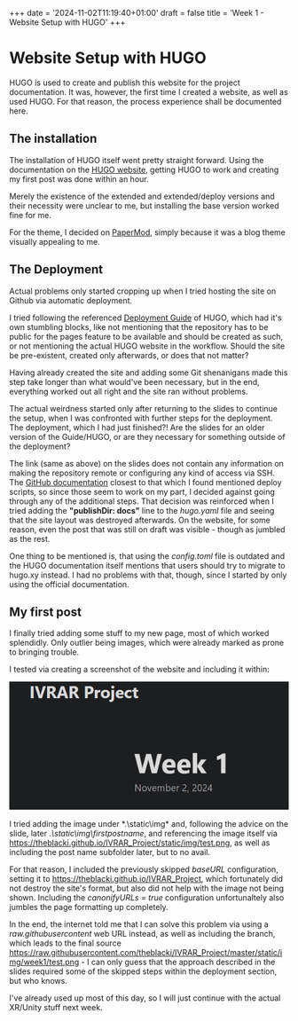 +++
date = '2024-11-02T11:19:40+01:00'
draft = false
title = 'Week 1 - Website Setup with HUGO'
+++

# Website Setup with HUGO
HUGO is used to create and publish this website for the project documentation. It was, however, the first time I created a website, as well as used HUGO.
For that reason, the process experience shall be documented here.

## The installation
The installation of HUGO itself went pretty straight forward. Using the documentation on the [HUGO website](https://gohugo.io/getting-started/installing/ "HUGO installation documentation"), getting HUGO to work and creating my first post was done within an hour.

Merely the existence of the extended and extended/deploy versions and their necessity were unclear to me, but installing the base version worked fine for me.

For the theme, I decided on [PaperMod](https://github.com/adityatelange/hugo-PaperMod/ "PaperMod Repository"), simply because it was a blog theme visually appealing to me.

## The Deployment
Actual problems only started cropping up when I tried hosting the site on Github via automatic deployment.

I tried following the referenced [Deployment Guide](https://gohugo.io/hosting-and-deployment/hosting-on-github/ "HUGO Github Deployment Guide") of HUGO, which had it's own stumbling blocks, like not mentioning that the repository has to be public for the pages feature to be available and should be created as such, or not mentioning the actual HUGO website in the workflow.
Should the site be pre-existent, created only afterwards, or does that not matter?

Having already created the site and adding some Git shenanigans made this step take longer than what would've been necessary, but in the end, everything worked out all right and the site ran without problems.

The actual weirdness started only after returning to the slides to continue the setup, when I was confronted with further steps for the deployment. The deployment, which I had just finished?!
Are the slides for an older version of the Guide/HUGO, or are they necessary for something outside of the deployment?

The link (same as above) on the slides does not contain any information on making the repository remote or configuring any kind of access via SSH. The [GitHub documentation](https://docs.github.com/en/authentication/connecting-to-github-with-ssh/managing-deploy-keys "Managing Deploy Keys - Github Documentation") closest to that which I found mentioned deploy scripts, so since those seem to work on my part, I decided against going through any of the additional steps.
That decision was reinforced when I tried adding the **"publishDir: docs"** line to the *hugo.yaml* file and seeing that the site layout was destroyed afterwards. On the website, for some reason, even the post that was still on draft was visible - though as jumbled as the rest.

One thing to be mentioned is, that using the *config.toml* file is outdated and the HUGO documentation itself mentions that users should try to migrate to hugo.xy instead. I had no problems with that, though, since I started by only using the official documentation.

## My first post
I finally tried adding some stuff to my new page, most of which worked splendidly. Only outlier being images, which were already marked as prone to bringing trouble.

I tested via creating a screenshot of the website and including it within:

![test screenshot](https://raw.githubusercontent.com/theblacki/IVRAR_Project/master/static/img/week1/test.png "Screenshot of the initial HUGO website")

I tried adding the image under *.\static\img\* and, following the advice on the slide, later *.\static\img\firstpostname*, and referencing the image itself via https://theblacki.github.io/IVRAR_Project/static/img/test.png, as well as including the post name subfolder later, but to no avail.

For that reason, I included the previously skipped *baseURL* configuration, setting it to https://theblacki.github.io/IVRAR_Project, which fortunately did not destroy the site's format, but also did not help with the image not being shown. Including the *canonifyURLs = true* configuration unfortunaltely also jumbles the page formatting up completely.

In the end, the internet told me that I can solve this problem via using a *raw.githubusercontent* web URL instead, as well as including the branch, which leads to the final source https://raw.githubusercontent.com/theblacki/IVRAR_Project/master/static/img/week1/test.png - I can only guess that the approach described in the slides required some of the skipped steps within the deployment section, but who knows.

I've already used up most of this day, so I will just continue with the actual XR/Unity stuff next week.